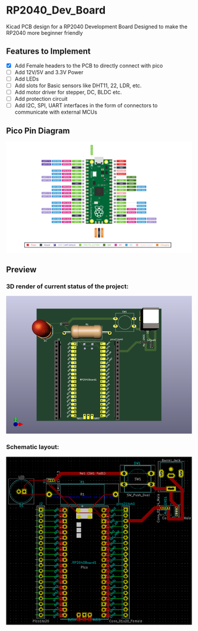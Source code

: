 # RP2040_Dev_Board
Kicad PCB design for a RP2040 Development Board Designed to make the RP2040 more beginner friendly
## Features to Implement
- [X] Add Female headers to the PCB to directly connect with pico
- [ ] Add 12V/5V and 3.3V Power  
- [ ] Add LEDs
- [ ] Add slots for Basic sensors like DHT11, 22, LDR, etc.
- [ ] Add motor driver for stepper, DC, BLDC etc.
- [ ] Add protection circuit
- [ ] Add I2C, SPI, UART interfaces in the form of connectors to communicate with external MCUs
## Pico Pin Diagram
![pico](photos/rp2040-pinout.png)
## Preview
### 3D render of current status of the project:

![img](photos/picoDevR0_may16.png)

### Schematic layout:

![img](photos/picoDevR0_may16_sch.png)
